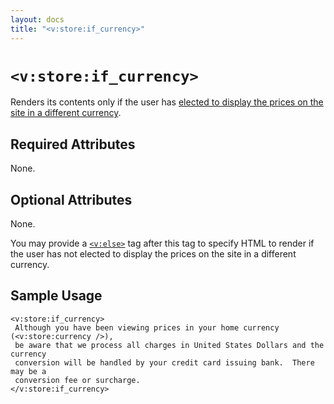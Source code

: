 ```yaml
---
layout: docs
title: "<v:store:if_currency>"
---
```


# `<v:store:if_currency>`

Renders its contents only if the user has [elected to display the prices
on the site in a different currency](#v_store_currency_select).

## Required Attributes

None.

## Optional Attributes

None.

You may provide a [`<v:else>`](#v_else) tag after this tag to specify
HTML to render if the user has not elected to display the prices on the
site in a different currency.

## Sample Usage

    <v:store:if_currency>
     Although you have been viewing prices in your home currency (<v:store:currency />), 
     be aware that we process all charges in United States Dollars and the currency 
     conversion will be handled by your credit card issuing bank.  There may be a 
     conversion fee or surcharge.
    </v:store:if_currency>
